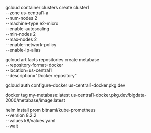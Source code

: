 gcloud container clusters create cluster1 \
    --zone us-central1-a \
    --num-nodes 2 \
    --machine-type e2-micro \
    --enable-autoscaling \
    --min-nodes 2 \
    --max-nodes 2 \
    --enable-network-policy \
    --enable-ip-alias

gcloud artifacts repositories create metabase \
    --repository-format=docker \
    --location=us-central1 \
    --description="Docker repository"

gcloud auth configure-docker us-central1-docker.pkg.dev

docker tag my-metabase:latest us-central1-docker.pkg.dev/bigdata-2000/metabase/image:latest


helm install prom bitnami/kube-prometheus \
--version 8.2.2 \
--values k8/values.yaml \
--wait